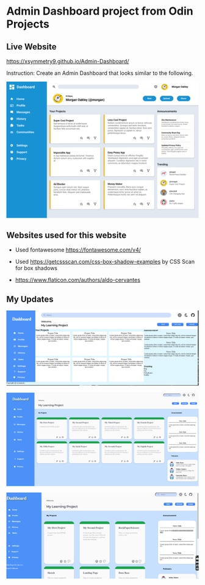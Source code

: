 # Admin Dashboard project from Odin Projects

## Live Website 
https://xsymmetry9.github.io/Admin-Dashboard/

Instruction: Create an Admin Dashboard that looks similar to the following.

![desired outcome](./images/dashboard-project.png)

## Websites used for this website

- Used fontawesome https://fontawesome.com/v4/

- Used https://getcssscan.com/css-box-shadow-examples by CSS Scan for box shadows

- https://www.flaticon.com/authors/aldo-cervantes

## My Updates

![July 7 - update](./images/dashboard-july-7-2022.png)

![July 15 - update](./images/My%20Dashboard-July-15-2022.png)

![July 20 - update](./images/dashboard-july20.png)
